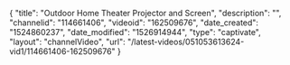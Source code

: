 {
    "title": "Outdoor Home Theater Projector and Screen",
    "description": "",
    "channelid": "114661406",
    "videoid": "162509676",
    "date_created": "1524860237",
    "date_modified": "1526914944",
    "type": "captivate",
    "layout": "channelVideo",
    "url": "\/latest-videos\/051053613624-vid1\/114661406-162509676"
}